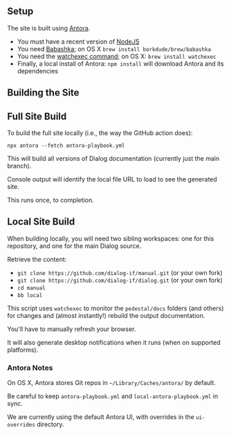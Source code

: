 ## Setup

The site is built using [Antora](https://antora.org/).

* You must have a recent version of [NodeJS](https://nodejs.org/)
* You need [Babashka](https://book.babashka.org/); on OS X `brew install borkdude/brew/babashka`
* You need the [watchexec command](https://github.com/watchexec/watchexec); on OS X: `brew install watchexec`
* Finally, a local install of Antora: `npm install` will download Antora and its dependencies

## Building the Site

## Full Site Build

To build the full site locally (i.e., the way the GitHub action does):

    npx antora --fetch antora-playbook.yml

This will build all versions of Dialog documentation (currently just the main branch).

Console output will identify the local file URL to load to see the generated site.

This runs once, to completion.

## Local Site Build

When building locally, you will need two sibling workspaces: one for this repository, and one for the main
Dialog source.

Retrieve the content:

* `git clone https://github.com/dialog-if/manual.git` (or your own fork)
* `git clone https://github.com/dialog-if/dialog.git` (or your own fork)
* `cd manual`
* `bb local`

This script uses `watchexec` to monitor the `pedestal/docs` folders (and others) for changes and (almost instantly!)
rebuild the output documentation.

You'll have to manually refresh your browser.

It will also generate desktop notifications when it runs (when on supported platforms).

### Antora Notes
 
On OS X, Antora stores Git repos in `~/Library/Caches/antora/` by default.

Be careful to keep `antora-playbook.yml` and `local-antora-playbook.yml` in sync.

We are currently using the default Antora UI, with overrides in the `ui-overrides` directory.
